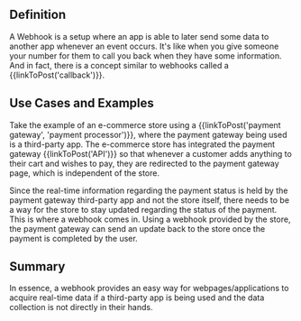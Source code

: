 ## Definition

A Webhook is a setup where an app is able to later send some data to another app whenever an event occurs. It's like when you give someone your number for them to call you back when they have some information.
And in fact, there is a concept similar to webhooks called a {{linkToPost('callback')}}.

## Use Cases and Examples

Take the example of an e-commerce store using a {{linkToPost('payment gateway', 'payment processor')}}, where the payment gateway being used is a third-party app. The e-commerce store has integrated the payment gateway {{linkToPost('API')}} so that whenever a customer adds anything to their cart and wishes to pay, they are redirected to the payment gateway page, which is independent of the store.

Since the real-time information regarding the payment status is held by the payment gateway third-party app and not the store itself, there needs to be a way for the store to stay updated regarding the status of the payment. 
This is where a webhook comes in. Using a webhook provided by the store, the payment gateway can send an update back to the store once the payment is completed by the user.

## Summary

In essence, a webhook provides an easy way for webpages/applications to acquire real-time data if a third-party app is being used and the data collection is not directly in their hands. 
